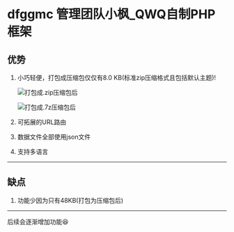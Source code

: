# dfggmc 管理团队小枫_QWQ自制PHP框架

## 优势
1. 小巧轻便，打包成压缩包仅仅有8.0 KB(标准zip压缩格式且包括默认主题)!
   
   ![打包成.zip压缩包后](https://img.xcccx.top/imgs/2023/10/d93bf186d9d7ed99.png)
   
   ![打包成.7z压缩包后](https://img.xcccx.top/imgs/2023/10/548b316668fab1cd.png)
   
3. 可拓展的URL路由
4. 数据文件全部使用json文件
5. 支持多语言

***

## 缺点
1. 功能少因为只有48KB(打包为压缩包后)

***

后续会逐渐增加功能😆
